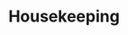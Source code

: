 ---
title: Housekeeping
categories:
- radio
- digital
- press
tags:
- artist
position: 2
image: 
is-featured: 
is-front: 
website:
facebook: https://www.facebook.com/Housekeepinglondon/
twitter:
instagram:
spotify:
soundcloud:
youtube:
apple:
layout: client
---